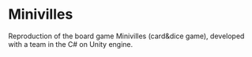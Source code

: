 # Minivilles
Reproduction of the board game Minivilles (card&amp;dice game), developed with a team in the C# on Unity engine.
